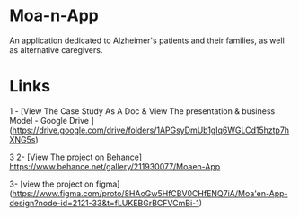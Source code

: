 # Moa-n-App
An application dedicated to Alzheimer's patients and their families, as well as alternative caregivers.

# Links 

1 - [View The Case Study As A Doc & View The presentation & business Model - Google Drive ]
(https://drive.google.com/drive/folders/1APGsyDmUb1gIq6WGLCd15hztp7hXNG5s)

3
2- [View The project on Behance]
https://www.behance.net/gallery/211930077/Moaen-App

3- [view the project on figma]
(https://www.figma.com/proto/8HAoGw5HfCBV0CHfENQ7iA/Moa'en-App-design?node-id=2121-33&t=fLUKEBGrBCFVCmBi-1)

